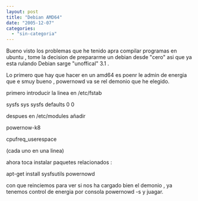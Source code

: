 ```yaml
---
layout: post
title: "Debian AMD64"
date: "2005-12-07"
categories: 
  - "sin-categoria"
---
```


Bueno visto los problemas que he tenido apra compilar programas en ubuntu , tome la decision de prepararme un debian desde "cero" asi que ya esta rulando Debian sarge "unoffical" 3.1 .

Lo primero que hay que hacer en un amd64 es poenr le admin de energia que e smuy bueno , powernowd va se rel demonio que he elegido.

primero introducir la linea en /etc/fstab

sysfs sys sysfs defaults 0 0

despues en /etc/modules añadir

powernow-k8

cpufreq\_userespace

(cada uno en una linea)

ahora toca instalar paquetes relacionados :

apt-get install sysfsutils powernowd

con que reinciemos para ver si nos ha cargado bien el demonio , ya tenemos control de energia por consola powernowd -s y juagar.
